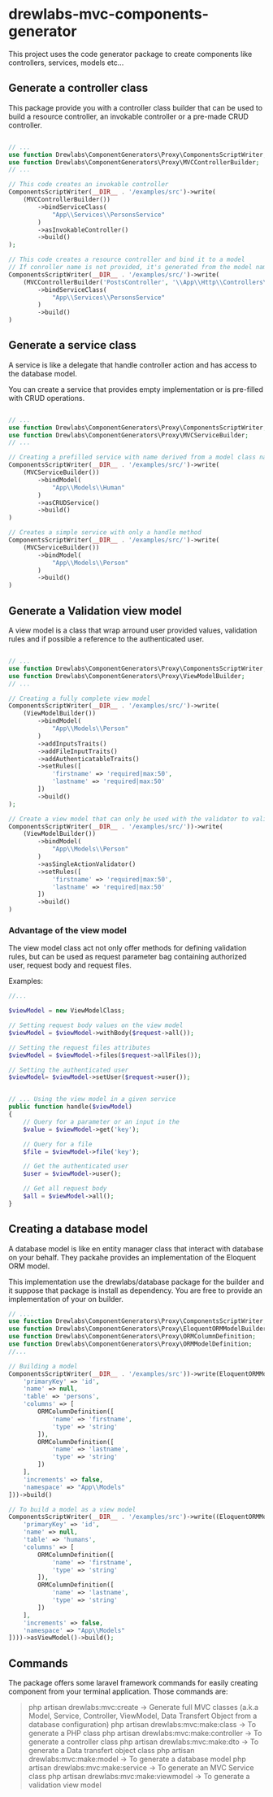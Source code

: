 # drewlabs-mvc-components-generator

This project uses the code generator package to create components like controllers, services, models etc...

## Generate a controller class

This package provide you with a controller class builder that can be used to build a resource controller, an invokable controller or a pre-made CRUD controller.

```php

// ...
use function Drewlabs\ComponentGenerators\Proxy\ComponentsScriptWriter;
use function Drewlabs\ComponentGenerators\Proxy\MVCControllerBuilder;
// ...

// This code creates an invokable controller
ComponentsScriptWriter(__DIR__ . '/examples/src')->write(
    (MVCControllerBuilder())
        ->bindServiceClass(
            "App\\Services\\PersonsService"
        )
        ->asInvokableController()
        ->build()
);

// This code creates a resource controller and bind it to a model
// If conroller name is not provided, it's generated from the model name
ComponentsScriptWriter(__DIR__ . '/examples/src/')->write(
    (MVCControllerBuilder('PostsController', '\\App\\Http\\Controllers\\Common'))
        ->bindServiceClass(
            "App\\Services\\PersonsService"
        )
        ->build()
)
```

## Generate a service class

A service is like a delegate that handle controller action and has access to the database model.

You can create a service that provides empty implementation or is pre-filled with CRUD operations.

```php

// ...
use function Drewlabs\ComponentGenerators\Proxy\ComponentsScriptWriter;
use function Drewlabs\ComponentGenerators\Proxy\MVCServiceBuilder;
// ...

// Creating a prefilled service with name derived from a model class name
ComponentsScriptWriter(__DIR__ . '/examples/src/')->write(
    (MVCServiceBuilder())
        ->bindModel(
            "App\\Models\\Human"
        )
        ->asCRUDService()
        ->build()
)

// Creates a simple service with only a handle method
ComponentsScriptWriter(__DIR__ . '/examples/src/')->write(
    (MVCServiceBuilder())
        ->bindModel(
            "App\\Models\\Person"
        )
        ->build()
)
```

## Generate a Validation  view model

A view model is a class that wrap arround user provided values, validation rules and if possible a reference to the authenticated user.

```php

// ...
use function Drewlabs\ComponentGenerators\Proxy\ComponentsScriptWriter;
use function Drewlabs\ComponentGenerators\Proxy\ViewModelBuilder;
// ...

// Creating a fully complete view model
ComponentsScriptWriter(__DIR__ . '/examples/src/')->write(
    (ViewModelBuilder())
        ->bindModel(
            "App\\Models\\Person"
        )
        ->addInputsTraits()
        ->addFileInputTraits()
        ->addAuthenticatableTraits()
        ->setRules([
            'firstname' => 'required|max:50',
            'lastname' => 'required|max:50'
        ])
        ->build()
);

// Create a view model that can only be used with the validator to validate user input
ComponentsScriptWriter(__DIR__ . '/examples/src/'))->write(
    (ViewModelBuilder())
        ->bindModel(
            "App\\Models\\Person"
        )
        ->asSingleActionValidator()
        ->setRules([
            'firstname' => 'required|max:50',
            'lastname' => 'required|max:50'
        ])
        ->build()
)
```

### Advantage of the view model

The view model class act not only offer methods for defining validation rules, but can be used as request parameter bag containing authorized user, request body and request files.

Examples:

```php
//...

$viewModel = new ViewModelClass;

// Setting request body values on the view model
$viewModel = $viewModel->withBody($request->all());

// Setting the request files attributes
$viewModel = $viewModel->files($request->allFiles());

// Setting the authenticated user
$viewModel= $viewModel->setUser($request->user());
```

```php

// ... Using the view model in a given service
public function handle($viewModel)
{
    // Query for a parameter or an input in the 
    $value = $viewModel->get('key');

    // Query for a file
    $file = $viewModel->file('key');

    // Get the authenticated user
    $user = $viewModel->user();

    // Get all request body
    $all = $viewModel->all();
}
```

## Creating a database model

A database model is like en entity manager class that interact with database on your behalf. They packahe provides an implementation of the Eloquent ORM model.

This implementation use the drewlabs/database package for the builder and it suppose that package is install as dependency. You are free to provide an implementation of your on builder.

```php
// ....
use function Drewlabs\ComponentGenerators\Proxy\ComponentsScriptWriter;
use function Drewlabs\ComponentGenerators\Proxy\EloquentORMModelBuilder;
use function Drewlabs\ComponentGenerators\Proxy\ORMColumnDefinition;
use function Drewlabs\ComponentGenerators\Proxy\ORMModelDefinition;
//...

// Building a model
ComponentsScriptWriter(__DIR__ . '/examples/src'))->write(EloquentORMModelBuilder(ORMModelDefinition([
    'primaryKey' => 'id',
    'name' => null,
    'table' => 'persons',
    'columns' => [
        ORMColumnDefinition([
            'name' => 'firstname',
            'type' => 'string'
        ]),
        ORMColumnDefinition([
            'name' => 'lastname',
            'type' => 'string'
        ])
    ],
    'increments' => false,
    'namespace' => "App\\Models"
]))->build()

// To build a model as a view model
ComponentsScriptWriter(__DIR__ . '/examples/src')->write((EloquentORMModelBuilder(ORMModelDefinition([
    'primaryKey' => 'id',
    'name' => null,
    'table' => 'humans',
    'columns' => [
        ORMColumnDefinition([
            'name' => 'firstname',
            'type' => 'string'
        ]),
        ORMColumnDefinition([
            'name' => 'lastname',
            'type' => 'string'
        ])
    ],
    'increments' => false,
    'namespace' => "App\\Models"
])))->asViewModel()->build();
```

## Commands

The package offers some laravel framework commands for easily creating component from your terminal application.
Those commands are:

> php artisan drewlabs:mvc:create -> Generate full MVC classes (a.k.a Model, Service, Controller, ViewModel, Data Transfert Object from a database configuration)
> php artisan drewlabs:mvc:make:class -> To generate a PHP class
> php artisan drewlabs:mvc:make:controller -> To generate a controller class
> php artisan drewlabs:mvc:make:dto -> To generate a Data transfert object class
> php artisan drewlabs:mvc:make:model -> To generate a database model
> php artisan drewlabs:mvc:make:service -> To generate an MVC Service class
> php artisan drewlabs:mvc:make:viewmodel -> To generate a validation view model
